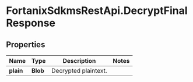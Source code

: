 # FortanixSdkmsRestApi.DecryptFinalResponse

## Properties
Name | Type | Description | Notes
------------ | ------------- | ------------- | -------------
**plain** | **Blob** | Decrypted plaintext. | 


